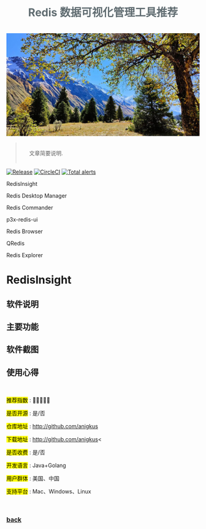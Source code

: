 <script>
var pageHeader=document.getElementsByClassName("page-header")[0].innerHTML;
 pageHeader="<center><img style='border-radius: 50% !important;' src='https://avatars.githubusercontent.com/u/88264073?s=400&amp;u=63e618520a5b6aa87636714e69f8228374c4e9b1&amp;v=4' width='200' height='200' alt='@anigkus' title='Github of Anigkus' ></center>"+pageHeader;
document.getElementsByClassName("page-header")[0].innerHTML=pageHeader;
</script>

<h1 style="color:#606c71;text-align:center;" >Redis 数据可视化管理工具推荐</h1><br/>

[<h1 style="color:#606c71;text-align:center;" >Redis data visualization management tool recommendation</h1><br/>]:#

<center>
<img src="../assets/images/redis-data-visualization-management-tool-recommendation/figure-1.jpeg" alt="Redis data visualization management tool recommendation" title="Github of Anigkus" >
</center>

> <br/>&nbsp;&nbsp;&nbsp;&nbsp; 文章简要说明.<br/>
> <br/>

[> <br/>&nbsp;&nbsp;&nbsp;&nbsp; Some general notes on article.<br/>]:#
[> <br/>]:#

[![Release](https://img.shields.io/github/v/release/RedisInsight/RedisInsight.svg?sort=semver)](https://github.com/RedisInsight/RedisInsight/releases)
[![CircleCI](https://circleci.com/gh/RedisInsight/RedisInsight/tree/main.svg?style=svg)](https://circleci.com/gh/RedisInsight/RedisInsight/tree/main)
[![Total alerts](https://img.shields.io/lgtm/alerts/g/RedisInsight/RedisInsight.svg?logo=lgtm&logoWidth=18)](https://lgtm.com/projects/g/RedisInsight/RedisInsight/alerts/)


RedisInsight

Redis Desktop Manager

Redis Commander

p3x-redis-ui

Redis Browser

QRedis

Redis Explorer



# RedisInsight

## 软件说明

## 主要功能

## 软件截图

## 使用心得


<br/>

<mark>推荐指数</mark> : 🌟🌟🌟🌟🌟</br>

<mark>是否开源</mark> : 是/否</br>

<mark>仓库地址</mark> : http://github.com/anigkus</br>

<mark>下载地址</mark> : http://github.com/anigkus<</br>

<mark>是否收费</mark> : 是/否</br>

<mark>开发语言</mark> : Java+Golang</br>

<mark>用户群体</mark> : 美国、中国</br>

<mark>支持平台</mark> : Mac、Windows、Linux</br>








<br>

### [back](./)
